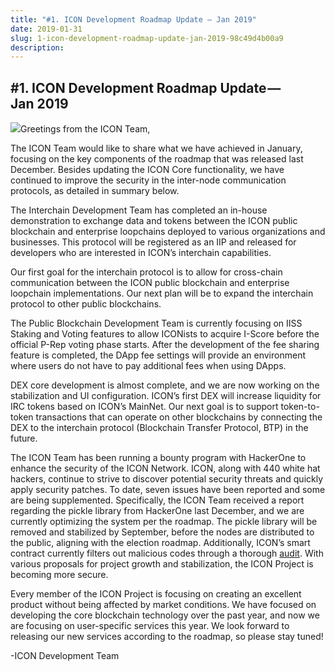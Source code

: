 ```yaml
---
title: "#1. ICON Development Roadmap Update — Jan 2019"
date: 2019-01-31
slug: 1-icon-development-roadmap-update-jan-2019-98c49d4b00a9
description:
---
```


## #1. ICON Development Roadmap Update — Jan 2019

![](https://cdn-images-1.medium.com/max/800/0*Uh751ibJiD72xPCf)Greetings from the ICON Team,

The ICON Team would like to share what we have achieved in January, focusing on the key components of the roadmap that was released last December. Besides updating the ICON Core functionality, we have continued to improve the security in the inter-node communication protocols, as detailed in summary below.

The Interchain Development Team has completed an in-house demonstration to exchange data and tokens between the ICON public blockchain and enterprise loopchains deployed to various organizations and businesses. This protocol will be registered as an IIP and released for developers who are interested in ICON’s interchain capabilities.

Our first goal for the interchain protocol is to allow for cross-chain communication between the ICON public blockchain and enterprise loopchain implementations. Our next plan will be to expand the interchain protocol to other public blockchains.

The Public Blockchain Development Team is currently focusing on IISS Staking and Voting features to allow ICONists to acquire I-Score before the official P-Rep voting phase starts. After the development of the fee sharing feature is completed, the DApp fee settings will provide an environment where users do not have to pay additional fees when using DApps.

DEX core development is almost complete, and we are now working on the stabilization and UI configuration. ICON’s first DEX will increase liquidity for IRC tokens based on ICON’s MainNet. Our next goal is to support token-to-token transactions that can operate on other blockchains by connecting the DEX to the interchain protocol (Blockchain Transfer Protocol, BTP) in the future.

The ICON Team has been running a bounty program with HackerOne to enhance the security of the ICON Network. ICON, along with 440 white hat hackers, continue to strive to discover potential security threats and quickly apply security patches. To date, seven issues have been reported and some are being supplemented. Specifically, the ICON Team received a report regarding the pickle library from HackerOne last December, and we are currently optimizing the system per the roadmap. The pickle library will be removed and stabilized by September, before the nodes are distributed to the public, aligning with the election roadmap. Additionally, ICON’s smart contract currently filters out malicious codes through a thorough [audit](https://github.com/icon-project/icon-project.github.io/blob/master/docs/score_audit.md). With various proposals for project growth and stabilization, the ICON Project is becoming more secure.

Every member of the ICON Project is focusing on creating an excellent product without being affected by market conditions. We have focused on developing the core blockchain technology over the past year, and now we are focusing on user-specific services this year. We look forward to releasing our new services according to the roadmap, so please stay tuned!

-ICON Development Team

